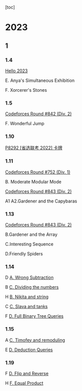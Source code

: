 [toc]

# 2023

## 1

### 1.4

[Hello 2023](https://codeforces.com/contest/1779)

E. Anya's Simultaneous Exhibition

F. Xorcerer's Stones

### 1.5

[Codeforces Round #842 (Div. 2)](https://codeforces.com/contest/1768)

F. Wonderful Jump

### 1.10

[P8292 [省选联考 2022] 卡牌](https://www.luogu.com.cn/problem/P8292)

### 1.11

[Codeforces Round #752 (Div. 1)](https://codeforces.com/problemset/problem/1603)

B. Moderate Modular Mode

[Codeforces Round #843 (Div. 2)](https://codeforces.com/contest/1775)

A1 A2.Gardener and the Capybaras

### 1.13

[Codeforces Round #843 (Div. 2)](https://codeforces.com/contest/1775)

B.Gardener and the Array

C.Interesting Sequence

D.Friendly Spiders

### 1.14

D [A. Wrong Subtraction](https://codeforces.com/contest/977/problem/A)

B [C. Dividing the numbers](https://codeforces.com/contest/899/problem/C)

H [B. Nikita and string](https://codeforces.com/contest/877/problem/B)

C [C. Slava and tanks](https://codeforces.com/contest/877/problem/C)

F [D. Full Binary Tree Queries](https://codeforces.com/contest/960/problem/D)

### 1.15

A [C. Timofey and remoduling](https://codeforces.com/contest/763/problem/C)

E [D. Deduction Queries](https://codeforces.com/contest/1044/problem/D)

### 1.19

F [D. Flip and Reverse](https://codeforces.com/problemset/problem/1458/D)

H [F. Equal Product](https://codeforces.com/contest/1418/problem/F)




